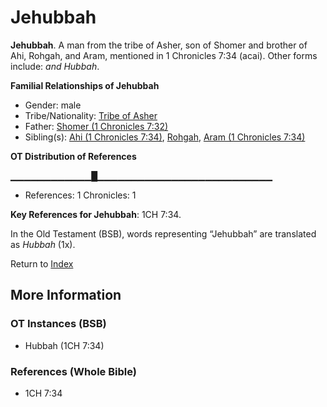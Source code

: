 # Jehubbah
**Jehubbah**. 
A man from the tribe of Asher, son of Shomer and brother of Ahi, Rohgah, and Aram, mentioned in 1 Chronicles 7:34 (acai). 
Other forms include: 
*and Hubbah*. 




**Familial Relationships of Jehubbah**


* Gender: male
* Tribe/Nationality: [Tribe of Asher](../../../groups/md/acai/Asher.md)
* Father: [Shomer (1 Chronicles 7:32)](Shomer.2.md)
* Sibling(s): [Ahi (1 Chronicles 7:34)](Ahi.2.md), [Rohgah](Rohgah.md), [Aram (1 Chronicles 7:34)](Aram.3.md)


**OT Distribution of References**

▁▁▁▁▁▁▁▁▁▁▁▁█▁▁▁▁▁▁▁▁▁▁▁▁▁▁▁▁▁▁▁▁▁▁▁▁▁▁
* References: 1 Chronicles: 1



**Key References for Jehubbah**: 
1CH 7:34. 


In the Old Testament (BSB), words representing “Jehubbah” are translated as 
*Hubbah* (1x). 




Return to [Index](00-Index.md)

## More Information

### OT Instances (BSB)

* Hubbah (1CH 7:34)



### References (Whole Bible)

* 1CH 7:34



